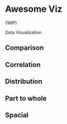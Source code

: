 # Awesome Viz
{WIP}

Data Visualization


## Comparison
## Correlation
## Distribution
## Part to whole
## Spacial
